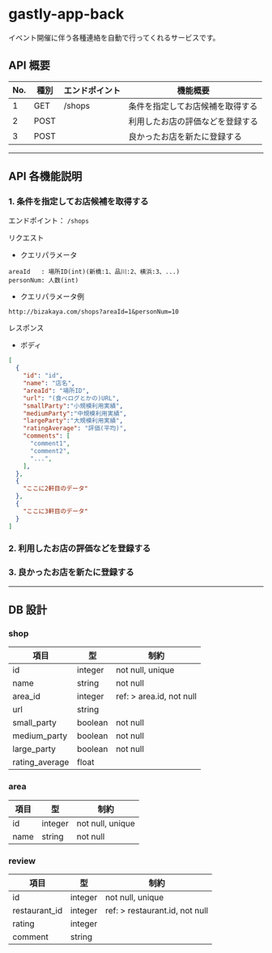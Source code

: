 # gastly-app-back

イベント開催に伴う各種連絡を自動で行ってくれるサービスです。

## API 概要

| No. | 種別 | エンドポイント | 機能概要                         |
| --- | ---- | -------------- | -------------------------------- |
| 1   | GET  | /shops         | 条件を指定してお店候補を取得する |
| 2   | POST |                | 利用したお店の評価などを登録する |
| 3   | POST |                | 良かったお店を新たに登録する     |

---

## API 各機能説明

### 1. 条件を指定してお店候補を取得する

エンドポイント：
`/shops`

リクエスト

- クエリパラメータ

```
areaId   : 場所ID(int)(新橋:1、品川:2、横浜:3、...)
personNum: 人数(int)
```

- クエリパラメータ例

```
http://bizakaya.com/shops?areaId=1&personNum=10
```

レスポンス

- ボディ

```json
[
  {
    "id": "id",
    "name": "店名",
    "areaId": "場所ID",
    "url": "(食べログとかの)URL",
    "smallParty":"小規模利用実績",
    "mediumParty":"中規模利用実績",
    "largeParty":"大規模利用実績",
    "ratingAverage": "評価(平均)",
    "comments": [
      "comment1",
      "comment2",
      "...",
    ],
  },
  {
    "ここに2軒目のデータ"
  },
  {
    "ここに3軒目のデータ"
  }
]
```

### 2. 利用したお店の評価などを登録する

### 3. 良かったお店を新たに登録する

---

## DB 設計

### shop

| 項目           | 型      | 制約                     |
| -------------- | ------- | ------------------------ |
| id             | integer | not null, unique         |
| name           | string  | not null                 |
| area_id        | integer | ref: > area.id, not null |
| url            | string  |                          |
| small_party    | boolean | not null                 |
| medium_party   | boolean | not null                 |
| large_party    | boolean | not null                 |
| rating_average | float   |                          |

### area

| 項目 | 型      | 制約             |
| ---- | ------- | ---------------- |
| id   | integer | not null, unique |
| name | string  | not null         |

### review

| 項目          | 型      | 制約                           |
| ------------- | ------- | ------------------------------ |
| id            | integer | not null, unique               |
| restaurant_id | integer | ref: > restaurant.id, not null |
| rating        | integer |                                |
| comment       | string  |                                |
